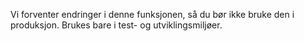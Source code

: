 Vi forventer endringer i denne funksjonen, så du bør ikke bruke den i produksjon. Brukes bare i test- og utviklingsmiljøer.